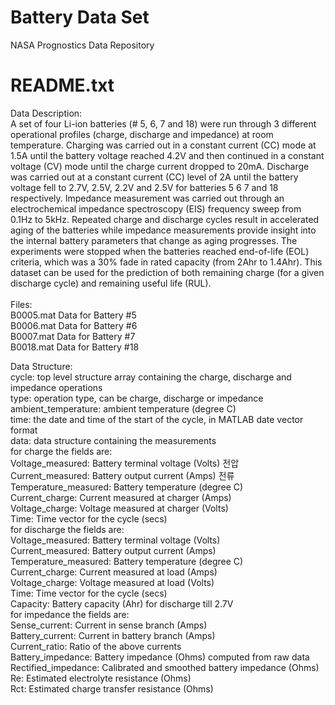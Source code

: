 # Battery Data Set
 NASA Prognostics Data Repository

# README.txt
Data Description:<br/>
A set of four Li-ion batteries (# 5, 6, 7 and 18) were run through 3 different operational profiles (charge, discharge and impedance) at room temperature. Charging was carried out in a constant current (CC) mode at 1.5A until the battery voltage reached 4.2V and then continued in a constant voltage (CV) mode until the charge current dropped to 20mA. Discharge was carried out at a constant current (CC) level of 2A until the battery voltage fell to 2.7V, 2.5V, 2.2V and 2.5V for batteries 5 6 7 and 18 respectively. Impedance measurement was carried out through an electrochemical impedance spectroscopy (EIS) frequency sweep from 0.1Hz to 5kHz. Repeated charge and discharge cycles result in accelerated aging of the batteries while impedance measurements provide insight into the internal battery parameters that change as aging progresses. The experiments were stopped when the batteries reached end-of-life (EOL) criteria, which was a 30% fade in rated capacity (from 2Ahr to 1.4Ahr). This dataset can be used for the prediction of both remaining charge (for a given discharge cycle) and remaining useful life (RUL).<br/>
<br/>
Files:<br/>
B0005.mat	Data for Battery #5<br/>
B0006.mat	Data for Battery #6<br/>
B0007.mat	Data for Battery #7<br/>
B0018.mat	Data for Battery #18<br/>

Data Structure:<br/>
cycle:	top level structure array containing the charge, discharge and impedance operations<br/>
	type: 	operation  type, can be charge, discharge or impedance<br/>
	ambient_temperature:	ambient temperature (degree C)<br/>
	time: 	the date and time of the start of the cycle, in MATLAB  date vector format<br/>
	data:	data structure containing the measurements<br/>
	   for charge the fields are:<br/>
		Voltage_measured: 	Battery terminal voltage (Volts) 전압<br/>
		Current_measured:	Battery output current (Amps) 전류<br/>
		Temperature_measured: 	Battery temperature (degree C)<br/>
		Current_charge:		Current measured at charger (Amps)<br/>
		Voltage_charge:		Voltage measured at charger (Volts)<br/>
		Time:			Time vector for the cycle (secs)<br/>
	   for discharge the fields are:<br/>
		Voltage_measured: 	Battery terminal voltage (Volts)<br/>
		Current_measured:	Battery output current (Amps)<br/>
		Temperature_measured: 	Battery temperature (degree C)<br/>
		Current_charge:		Current measured at load (Amps)<br/>
		Voltage_charge:		Voltage measured at load (Volts)<br/>
		Time:			Time vector for the cycle (secs)<br/>
		Capacity:		Battery capacity (Ahr) for discharge till 2.7V <br/>
	   for impedance the fields are:<br/>
		Sense_current:		Current in sense branch (Amps)<br/>
		Battery_current:	Current in battery branch (Amps)<br/>
		Current_ratio:		Ratio of the above currents<br/>
		Battery_impedance:	Battery impedance (Ohms) computed from raw data<br/>
		Rectified_impedance:	Calibrated and smoothed battery impedance (Ohms)<br/>
		Re:			Estimated electrolyte resistance (Ohms)<br/>
		Rct:			Estimated charge transfer resistance (Ohms)<br/>
